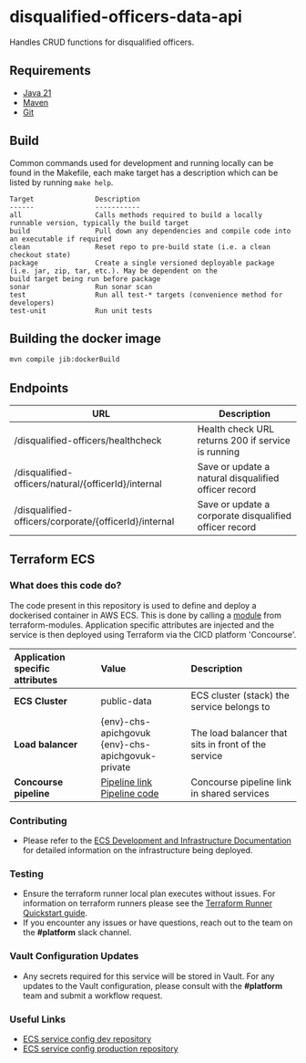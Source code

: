 # disqualified-officers-data-api
Handles CRUD functions for disqualified officers.

## Requirements

- [Java 21](https://www.oracle.com/java/technologies/downloads/#java21)
- [Maven](https://maven.apache.org/download.cgi)
- [Git](https://git-scm.com/downloads)

## Build

Common commands used for development and running locally can be found in the Makefile, each make target has a
description which can be listed by running `make help`.

```text
Target               Description
------               -----------
all                  Calls methods required to build a locally runnable version, typically the build target
build                Pull down any dependencies and compile code into an executable if required
clean                Reset repo to pre-build state (i.e. a clean checkout state)
package              Create a single versioned deployable package (i.e. jar, zip, tar, etc.). May be dependent on the 
build target being run before package
sonar                Run sonar scan
test                 Run all test-* targets (convenience method for developers)
test-unit            Run unit tests
```

## Building the docker image
```bash
mvn compile jib:dockerBuild
```

## Endpoints
| URL | Description |
| --- | ----------- |
| /disqualified-officers/healthcheck | Health check URL returns 200 if service is running |
| /disqualified-officers/natural/{officerId}/internal | Save or update a natural disqualified officer record |
| /disqualified-officers/corporate/{officerId}/internal | Save or update a corporate disqualified officer record |

## Terraform ECS

### What does this code do?

The code present in this repository is used to define and deploy a dockerised container in AWS ECS.
This is done by calling a [module](https://github.com/companieshouse/terraform-modules/tree/main/aws/ecs) from terraform-modules. Application specific attributes are injected and the service is then deployed using Terraform via the CICD platform 'Concourse'.


Application specific attributes | Value                                | Description
:---------|:-----------------------------------------------------------------------------|:-----------
**ECS Cluster**        |public-data                                      | ECS cluster (stack) the service belongs to
**Load balancer**      |{env}-chs-apichgovuk <br> {env}-chs-apichgovuk-private                                                    | The load balancer that sits in front of the service
**Concourse pipeline**     |[Pipeline link](https://ci-platform.companieshouse.gov.uk/teams/team-development/pipelines/disqualified-officers-data-api) <br> [Pipeline code](https://github.com/companieshouse/ci-pipelines/blob/master/pipelines/ssplatform/team-development/disqualified-officers-data-api)                                  | Concourse pipeline link in shared services


### Contributing
- Please refer to the [ECS Development and Infrastructure Documentation](https://companieshouse.atlassian.net/wiki/spaces/DEVOPS/pages/4390649858/Copy+of+ECS+Development+and+Infrastructure+Documentation+Updated) for detailed information on the infrastructure being deployed.

### Testing
- Ensure the terraform runner local plan executes without issues. For information on terraform runners please see the [Terraform Runner Quickstart guide](https://companieshouse.atlassian.net/wiki/spaces/DEVOPS/pages/1694236886/Terraform+Runner+Quickstart).
- If you encounter any issues or have questions, reach out to the team on the **#platform** slack channel.

### Vault Configuration Updates
- Any secrets required for this service will be stored in Vault. For any updates to the Vault configuration, please consult with the **#platform** team and submit a workflow request.

### Useful Links
- [ECS service config dev repository](https://github.com/companieshouse/ecs-service-configs-dev)
- [ECS service config production repository](https://github.com/companieshouse/ecs-service-configs-production)
